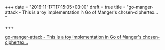 +++
date = "2016-11-17T17:15:05+03:00"
draft = true
title = "go-manger-attack - This is a toy implementation in Go of Manger's chosen-ciphertex... "

+++

<p><a href="https://t.co/eQa0NthioF">go-manger-attack - This is a toy implementation in Go of Manger's chosen-ciphertex... </a></p>
